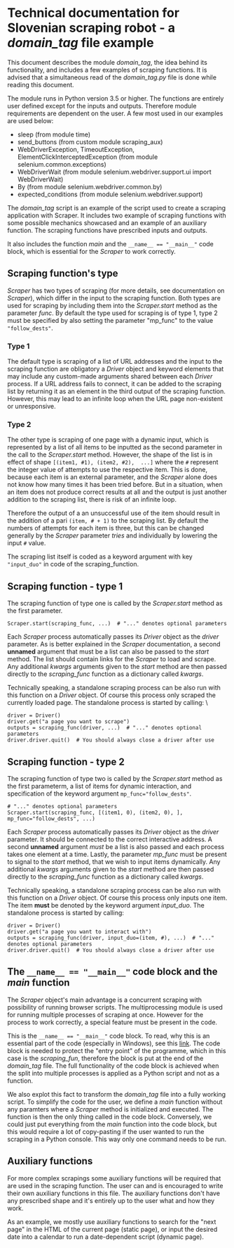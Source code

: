 # Technical documentation for Slovenian scraping robot - a _domain_tag_ file example
This document describes the module _domain_tag_, the idea behind its functionality, and includes a few examples of scraping functions. 
It is advised that a simultaneous read of the _domain_tag.py_ file is done while reading this document.

The module runs in Python version 3.5 or higher. The functions are entirely user defined except for the inputs and outputs. Therefore 
module requirements are dependent on the user. A few most used in our examples are used below:
 * sleep (from module time)
 * send_buttons (from custom module scraping_aux)
 * WebDriverException, TimeoutException, ElementClickInterceptedException (from module selenium.common.exceptions)
 * WebDriverWait (from module selenium.webdriver.support.ui import WebDriverWait)
 * By (from module selenium.webdriver.common.by)
 * expected_conditions (from module selenium.webdriver.support)

The _domain_tag_ script is an example of the script used to create a scraping application with Scraper. It includes two example of
scraping functions with some possible mechanics showcased and an example of an auxiliary function. The scraping functions have 
prescribed inputs and outputs.

It also includes the function _main_ and the `__name__ == "__main__"` code block, which is essential for the _Scraper_ to work 
correctly.

## Scraping function's type
_Scraper_ has two types of scraping (for more details, see documentation on _Scraper_), which differ in the input to the scraping 
function. Both types are used  for scraping by including them into the _Scraper.start_ method as the parameter _func_. By default the 
type used for scraping is of type 1, type 2 must be specified by also setting the parameter "mp_func" to the value `"follow_dests"`.

### Type 1
The default type is scraping of a list of URL addresses and the input to the scraping function are obligatory a _Driver_ object and 
keyword elements that may include any custom-made arguments shared between each _Driver_ process. If a URL address fails to connect, it 
can be added to the scraping list by returning it as an element in the third output of the scraping function. However, this may lead to 
an infinite loop when the URL page non-existent or unresponsive.

### Type 2
The other type is scraping of one page with a dynamic input, which is represented by a list of all items to be inputted as the second 
parameter in the call to the _Scraper.start_ method. However, the shape of the list is in effect of shape `[(item1, #1), (item2, #2), 
...]` where the `#` represent the integer value of attempts to use the respective item. This is done, because each item is an external 
parameter, and the _Scraper_ alone does not know how many times it has been tried before. But in a situation, when an item does not 
produce correct results at all and the output is just another addition to the scraping list, there is risk of an infinite loop.

Therefore the output of a an unsuccessful use of the item should result in the addition of a pari `(item, # + 1)` to the scraping list.
By default the numbers of attempts for each item is three, but this can be changed generally by the _Scraper_ parameter _tries_ and
individually by lowering the input `#` value.

The scraping list itself is coded as a keyword argument with key `"input_duo"` in code of the scraping_function.

## Scraping function - type 1
The scraping function of type one is called by the _Scraper.start_ method as the first parameter. 
```
Scraper.start(scraping_func, ...)  # "..." denotes optional parameters
```
Each _Scraper_ process automatically 
passes its _Driver_ object as the _driver_ parameter. As is better explained in the _Scraper_ documentation, a second __unnamed__ 
argument that must be a list can also be passed to the _start_ method. The list should contain links for the _Scraper_ to load and 
scrape. Any additional _kwargs_ arguments given to the _start_ method are then passed directly to the _scraping_func_ function as a 
dictionary called _kwargs_.

Technically speaking, a standalone scraping process can be also run with this function on a _Driver_ object. Of course this process only
scraped the currently loaded page. The standalone process is started by calling: \
```
driver = Driver()
driver.get("a page you want to scrape")
outputs = scraping_func(driver, ...)  # "..." denotes optional parameters
driver.driver.quit()  # You should always close a driver after use
```

## Scraping function - type 2
The scraping function of type two is called by the _Scraper.start_ method as the first parameterm, a list of items for dynamic 
interaction, and specification of the keyword argument `mp_func="follow_dests"`.
```
# "..." denotes optional parameters
Scraper.start(scraping_func, [(item1, 0), (item2, 0), ], mp_func="follow_dests", ...)
```
Each _Scraper_ process automatically passes its _Driver_ object as the _driver_ parameter. It should be connected to the correct 
interactive address. A second __unnamed__ argument *must* be a list is also passed and each process takes one element at a time. Lastly,
the parameter _mp_func_ must be present to signal to the _start_ method, that we wish to input items dynamically. Any additional 
_kwargs_ arguments given to the _start_ method are then passed directly to the _scraping_func_ function as a dictionary called _kwargs_.

Technically speaking, a standalone scraping process can be also run with this function on a _Driver_ object. Of course this process only
inputs one item. The item **must** be denoted by the keyword argument _input_duo_. The standalone process is started by calling: 
```
driver = Driver()
driver.get("a page you want to interact with")
outputs = scraping_func(driver, input_duo=(item, #), ...)  # "..." denotes optional parameters
driver.driver.quit()  # You should always close a driver after use
```
## The `__name__ == "__main__"` code block and the _main_ function
The _Scraper_ object's main advantage is a concurrent scraping with possibility of running browser scripts. The multiprocessing module 
is used for running multiple processes of scraping at once. However for the process to work correctly, a special feature must be present
in the code.

This is the `__name__ == "__main__"` code block. To read, why this is an essential part of the code (especially in Windows), see this
[link](https://docs.python.org/2/library/multiprocessing.html#windows). The code block is needed to protect the "entry point" of the 
programme, which in this case is the _scraping_fun_, therefore the block is put at the end of the _domain_tag_ file. The full 
functionality of the code block is achieved when the split into multiple processes is applied as a Python script and not as a function. 

We also explot this fact to transform the _domain_tag_ file into a fully working script. To simplify the code for the user, we define 
a _main_ function without any paramters where a _Scraper_ method is initialized and executed. The function is then the only thing 
called in the code block. Conversely, we could just put everything from the _main_ function into the code block, but this would require
a lot of copy-pasting if the user wanted to run the scraping in a Python console. This way only one command needs to be run.

## Auxiliary functions
For more complex scrapings some auxiliary functions will be required that are used in the scraping function. The user can and is
encouraged to write their own auxiliary functions in this file. The auxiliary functions don't have any prescribed shape and it's 
entirely up to the user what and how they work.

As an example, we mostly use auxiliary functions to search for the "next page" in the HTML of the current page (static page), or input
the desired date into a calendar to run a date-dependent script (dynamic page).
